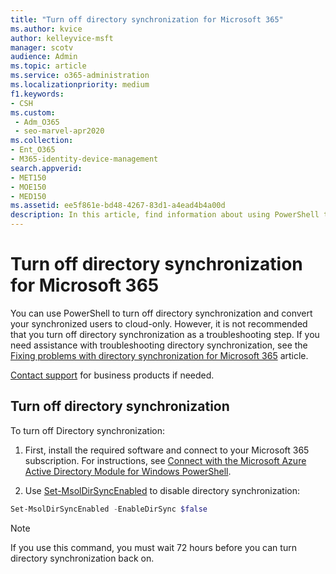 ```yaml
---
title: "Turn off directory synchronization for Microsoft 365"
ms.author: kvice
author: kelleyvice-msft
manager: scotv
audience: Admin
ms.topic: article
ms.service: o365-administration
ms.localizationpriority: medium
f1.keywords:
- CSH
ms.custom: 
 - Adm_O365
 - seo-marvel-apr2020
ms.collection:
- Ent_O365
- M365-identity-device-management
search.appverid:
- MET150
- MOE150
- MED150
ms.assetid: ee5f861e-bd48-4267-83d1-a4ead4b4a00d
description: In this article, find information about using PowerShell to turn off directory synchronization for Microsoft 365.
---
```


# Turn off directory synchronization for Microsoft 365
You can use PowerShell to turn off directory synchronization and convert your synchronized users to cloud-only. However, it is not recommended that you turn off directory synchronization as a troubleshooting step. If you need assistance with troubleshooting directory synchronization, see the [Fixing problems with directory synchronization for Microsoft 365](fix-problems-with-directory-synchronization.md) article. 
  
[Contact support](https://support.office.com/article/32a17ca7-6fa0-4870-8a8d-e25ba4ccfd4b) for business products if needed.
  
## Turn off directory synchronization  
To turn off Directory synchronization:
  
1. First, install the required software and connect to your Microsoft 365 subscription. For instructions, see [Connect with the Microsoft Azure Active Directory Module for Windows PowerShell](connect-to-microsoft-365-powershell.md#connect-with-the-microsoft-azure-active-directory-module-for-windows-powershell).
    
2. Use [Set-MsolDirSyncEnabled](/previous-versions/azure/dn194097(v=azure.100)) to disable directory synchronization: 
    
  ```powershell
  Set-MsolDirSyncEnabled -EnableDirSync $false
  ```

>[!Note]
>If you use this command, you must wait 72 hours before you can turn directory synchronization back on.
>
